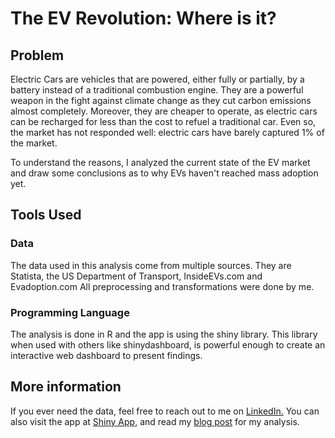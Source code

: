 # The EV Revolution: Where is it?

## Problem
Electric Cars are vehicles that are powered, either fully or partially, by a battery instead of a traditional combustion engine. 
They are a powerful weapon in the fight against climate change as they cut carbon emissions almost completely. 
Moreover, they are cheaper to operate, as electric cars can be recharged for less than the cost to refuel a traditional car. Even so, 
the market has not responded well: electric cars have barely captured 1% of the market.

To understand the reasons, I analyzed the current state of the EV market and draw some conclusions as to why EVs haven't reached mass adoption yet.

## Tools Used
### Data
The data used in this analysis come from multiple sources. They are Statista, the US Department of Transport, InsideEVs.com and Evadoption.com
All preprocessing and transformations were done by me.

### Programming Language
The analysis is done in R and the app is using the shiny library. This library when used with others like shinydashboard, is powerful enough
to create an interactive web dashboard to present findings. 

## More information
If you ever need the data, feel free to reach out to me on [LinkedIn.](https://www.linkedin.com/in/darish-sakeesing/)
You can also visit the app at [Shiny App,](https://darish-sakeesing.shinyapps.io/EV_Revolution/?_ga=2.88142811.1359606582.1614815931-454913485.1614815931) and read my [blog post](https://nycdatascience.com/blog/student-works/electric-vehicles-whats-preventing-mass-adoption/) for my analysis.
